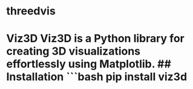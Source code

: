 # threedvis
# Viz3D  Viz3D is a Python library for creating 3D visualizations effortlessly using Matplotlib.  ## Installation ```bash pip install viz3d

